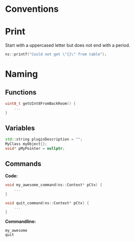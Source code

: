 # Conventions

# Print
Start with a uppercased letter but does not end with a period.
```cpp
ns::printf("Could not get \"{}\" from table");
```

# Naming

## Functions
```cpp
uint8_t getUInt8FromBackRoom() {
    ...
}
```

## Variables
```cpp
std::string pluginDescription = "";
MyClass myObject{};
void* pMyPointer = nullptr;
```

## Commands
**Code:**
```cpp
void my_awesome_command(ns::Context* pCtx) {
    ...
}

void quit_command(ns::Context* pCtx) {
    ...
}
```

**Commandline:**
```
my_awesome
quit
```